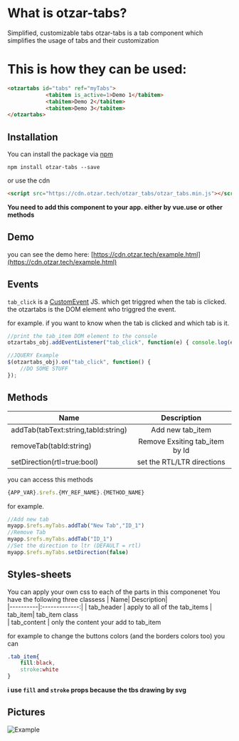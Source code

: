 #  What is otzar-tabs?
Simplified, customizable tabs otzar-tabs is a tab component which simplifies the usage of tabs and their customization


# This is how they can be used:

```html
<otzartabs id="tabs" ref="myTabs">
            <tabitem is_active=1>Demo 1</tabitem>
            <tabitem>Demo 2</tabitem>
            <tabitem>Demo 3</tabitem>
</otzartabs>
```

## Installation

You can install the package via [npm](https://www.npmjs.com)

`npm install otzar-tabs --save`

or use the cdn

```html
<script src="https://cdn.otzar.tech/otzar_tabs/otzar_tabs.min.js"></script>
```

**You need to add this component to your app. either by vue.use or other methods**
## Demo

you can see the demo here: [https://cdn.otzar.tech/example.html](https://cdn.otzar.tech/example.html)
## Events

`tab_click` is a [CustomEvent](https://developer.mozilla.org/en-US/docs/Web/API/CustomEvent/CustomEvent) JS. which get triggred when the tab is clicked. the otzartabs is the DOM element who triggred the event.

for example. if you want to know when the tab is clicked and which tab is it.
````javascript
//print the tab_item DOM element to the console
otzartabs_obj.addEventListener("tab_click", function(e) { console.log(e.detail) });

//JQUERY Example
$(otzartabs_obj).on("tab_click", function() {
	//DO SOME STUFF
});
````

## Methods
| Name|      Description|  
|----------|:-------------:|
| addTab(tabText:string,tabId:string) |  Add new tab_item 
| removeTab(tabId:string) |    Remove Exsiting tab_item by Id   
| setDirection(rtl=true:bool) | set the RTL/LTR directions 

you can access this methods 
```js
{APP_VAR}.$refs.{MY_REF_NAME}.{METHOD_NAME}
```
for example. 
```js
//Add new tab
myapp.$refs.myTabs.addTab("New Tab","ID_1")
//Remove Tab
myapp.$refs.myTabs.addTab("ID_1")
//Set the direction to ltr (DEFAULT = rtl)
myapp.$refs.myTabs.setDirection(false)
```

## Styles-sheets

You can apply your own css to each of the parts in this componenet
You have the following three classess
| Name|      Description|  
|----------|:-------------:|
| tab_header |  apply to all of the tab_items
| tab_item|    tab_item class  
| tab_content | only the content your add to tab_item

for example to change the buttons colors (and the borders colors too)  you can 
```css
.tab_item{
	fill:black,
	stroke:white
}
```
**i use `fill` and `stroke` props because the tbs drawing by svg**

## Pictures
![Example](https://cdn.otzar.tech/otzar_tabs/demo_rtl.png)

